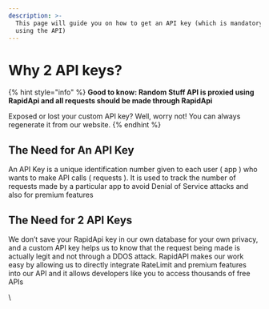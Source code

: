 ```yaml
---
description: >-
  This page will guide you on how to get an API key (which is mandatory for
  using the API)
---
```


# Why 2 API keys?

{% hint style="info" %}
**Good to know: Random Stuff API is proxied using RapidApi and all requests should be made through RapidApi**&#x20;

Exposed or lost your custom API key? Well, worry not! You can always regenerate it from our website.
{% endhint %}

## The Need for An API Key

An API Key is a unique identification number given to each user ( app ) who wants to make API calls ( requests ). It is used to track the number of requests made by a particular app to avoid Denial of Service attacks and also for premium features

## The Need for 2 API Keys

We don’t save your RapidApi key in our own database for your own privacy, and a custom API key helps us to know that the request being made is actually legit and not through a DDOS attack. RapidAPI makes our work easy by allowing us to directly integrate RateLimit and premium features into our API and it allows developers like you to access thousands of free APIs

\
